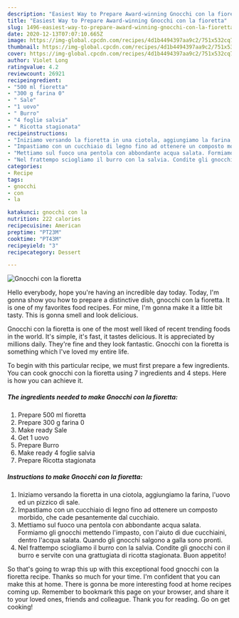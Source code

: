 ```yaml
---
description: "Easiest Way to Prepare Award-winning Gnocchi con la fioretta"
title: "Easiest Way to Prepare Award-winning Gnocchi con la fioretta"
slug: 1496-easiest-way-to-prepare-award-winning-gnocchi-con-la-fioretta
date: 2020-12-13T07:07:10.665Z
image: https://img-global.cpcdn.com/recipes/4d1b4494397aa9c2/751x532cq70/gnocchi-con-la-fioretta-recipe-main-photo.jpg
thumbnail: https://img-global.cpcdn.com/recipes/4d1b4494397aa9c2/751x532cq70/gnocchi-con-la-fioretta-recipe-main-photo.jpg
cover: https://img-global.cpcdn.com/recipes/4d1b4494397aa9c2/751x532cq70/gnocchi-con-la-fioretta-recipe-main-photo.jpg
author: Violet Long
ratingvalue: 4.2
reviewcount: 26921
recipeingredient:
- "500 ml fioretta"
- "300 g farina 0"
- " Sale"
- "1 uovo"
- " Burro"
- "4 foglie salvia"
- " Ricotta stagionata"
recipeinstructions:
- "Iniziamo versando la fioretta in una ciotola, aggiungiamo la farina, l&#39;uovo ed un pizzico di sale."
- "Impastiamo con un cucchiaio di legno fino ad ottenere un composto morbido, che cade pesantemente dal cucchiaio."
- "Mettiamo sul fuoco una pentola con abbondante acqua salata. Formiamo gli gnocchi mettendo l&#39;impasto, con l&#39;aiuto di due cucchiaini, dentro l&#39;acqua salata. Quando gli gnocchi salgono a galla sono pronti."
- "Nel frattempo sciogliamo il burro con la salvia. Condite gli gnocchi con il burro e servite con una grattugiata di ricotta stagionata. Buon appetito!"
categories:
- Recipe
tags:
- gnocchi
- con
- la

katakunci: gnocchi con la 
nutrition: 222 calories
recipecuisine: American
preptime: "PT23M"
cooktime: "PT43M"
recipeyield: "3"
recipecategory: Dessert

---
```



![Gnocchi con la fioretta](https://img-global.cpcdn.com/recipes/4d1b4494397aa9c2/751x532cq70/gnocchi-con-la-fioretta-recipe-main-photo.jpg)

Hello everybody, hope you're having an incredible day today. Today, I'm gonna show you how to prepare a distinctive dish, gnocchi con la fioretta. It is one of my favorites food recipes. For mine, I'm gonna make it a little bit tasty. This is gonna smell and look delicious.

Gnocchi con la fioretta is one of the most well liked of recent trending foods in the world. It's simple, it's fast, it tastes delicious. It is appreciated by millions daily. They're fine and they look fantastic. Gnocchi con la fioretta is something which I've loved my entire life.




To begin with this particular recipe, we must first prepare a few ingredients. You can cook gnocchi con la fioretta using 7 ingredients and 4 steps. Here is how you can achieve it.

<!--inarticleads1-->

##### The ingredients needed to make Gnocchi con la fioretta:

1. Prepare 500 ml fioretta
1. Prepare 300 g farina 0
1. Make ready  Sale
1. Get 1 uovo
1. Prepare  Burro
1. Make ready 4 foglie salvia
1. Prepare  Ricotta stagionata




<!--inarticleads2-->

##### Instructions to make Gnocchi con la fioretta:

1. Iniziamo versando la fioretta in una ciotola, aggiungiamo la farina, l&#39;uovo ed un pizzico di sale.
1. Impastiamo con un cucchiaio di legno fino ad ottenere un composto morbido, che cade pesantemente dal cucchiaio.
1. Mettiamo sul fuoco una pentola con abbondante acqua salata. Formiamo gli gnocchi mettendo l&#39;impasto, con l&#39;aiuto di due cucchiaini, dentro l&#39;acqua salata. Quando gli gnocchi salgono a galla sono pronti.
1. Nel frattempo sciogliamo il burro con la salvia. Condite gli gnocchi con il burro e servite con una grattugiata di ricotta stagionata. Buon appetito!




So that's going to wrap this up with this exceptional food gnocchi con la fioretta recipe. Thanks so much for your time. I'm confident that you can make this at home. There is gonna be more interesting food at home recipes coming up. Remember to bookmark this page on your browser, and share it to your loved ones, friends and colleague. Thank you for reading. Go on get cooking!
